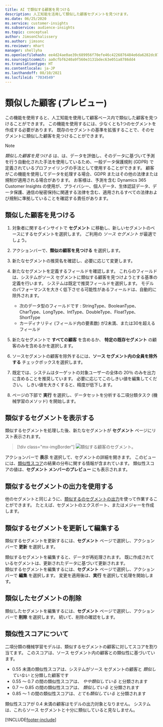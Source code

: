 ```yaml
---
title: AI で類似する顧客を見つける
description: 人工知能を活用して類似した顧客セグメントを見つけます。
ms.date: 06/25/2020
ms.service: customer-insights
ms.subservice: audience-insights
ms.topic: conceptual
author: JimsonChalissery
ms.author: jimsonc
ms.reviewer: mhart
manager: shellyha
ms.openlocfilehash: ee4d24ae0ae39c689956f70efe46c4226876484e6da6282dc874cec37bd287e2
ms.sourcegitcommit: aa0cfbf6240a9f560e3131bdec63e051a8786dd4
ms.translationtype: HT
ms.contentlocale: ja-JP
ms.lasthandoff: 08/10/2021
ms.locfileid: "7034549"
---
```

# <a name="similar-customers-preview"></a>類似した顧客 (プレビュー)

この機能を使用すると、人工知能を使用して顧客ベース内で類似した顧客を見つけることができます。 この機能を使用するには、少なくとも1つのセグメントを作成する必要があります。 既存のセグメントの基準を拡張することで、そのセグメントに類似した顧客を見つけることができます。

> [!NOTE]
> *類似した顧客を見つける* は、は、データを評価し、そのデータに基づいて予測を行う自動化された手法を使用しているため、一般データ保護規則 (GDPR) で定義されているプロファイリングの手法として使用することができます。 顧客がこの機能を使用してデータを処理する場合、GDPR またはその他の法律または規制が適用される場合があります。 お客様は、予測を含む Dynamics 365 Customer Insights の使用が、プライバシー、個人データ、生体認証データ、データ保護、通信の秘密保持に関連する法律を含む、適用されるすべての法律および規制に準拠していることを確認する責任があります。

## <a name="finding-similar-customers"></a>類似した顧客を見つける

1. 対象者に関するインサイトで **セグメント** に移動し、新しいセグメントのベースにするセグメントを選択します。 ご利用の *ソース セグメント* が最適でしょう。

1. アクションバーで、**類似の顧客を見つける** を選択します。

1. 新たなセグメントの推奨名を確認し、必要に応じて変更します。

1. 新たなセグメントを定義するフィールドを確認します。 これらのフィールドは、システムがソース セグメントに類似する顧客を見つけようとする基準の定義を行います。 システムは既定で推奨フィールドを選択します。
  モデルのパフォーマンスを大きく低下させる可能性があるフィールドは、自動的に除外されます。
  
   - 次のデータ型のフィールドです : StringType、BooleanType、CharType、LongType、IntType、DoubleType、FloatType、ShortType
   - カーディナリティ (フィールド内の要素数) が2未満、または30を超えるフィールド

1. 新たなセグメントで **すべての顧客**  を含めるか、 **特定の既存セグメント** の顧客のみを含めるかを選択します。

1. ソースセグメントの顧客を除外するには、**ソース セグメント内の全員を除外する** チェックボックスを選択します。

1. 既定では、システムはターゲットの対象ユーザーの全体の 20％ のみを出力に含めることを推奨しています。 必要に応じてこのしきい値を編集してください。 しきい値を大きくすると、精度が低下します。

1. ページの下部で **実行** を選択し、データセットを分析する二項分類タスク (機械学習のメソッド) を開始します。

## <a name="view-the-similar-segment"></a>類似するセグメントを表示する

類似するセグメントを処理した後、新たなセグメントが **セグメント** ページにリスト表示されます。

> [!div class="mx-imgBorder"]
> ![類似する顧客のセグメント。](media/expanded-segment.png "類似する顧客のセグメント")

アクションバーで **表示** を選択して、セグメントの詳細を開きます。 このビューには、[類似性スコア](#about-similarity-scores)の結果の分布に関する情報が含まれています。 類似性スコアの値は、**セグメント メンバーのプレビュー** にも表示されます。

## <a name="use-the-output-of-a-similar-segment"></a>類似するセグメントの出力を使用する

他のセグメントと同じように、[類似するのセグメントの出力](segments.md)を使って作業することができます。 たとえば、セグメントのエクスポート、またはメジャーを作成します。

## <a name="refresh-and-edit-a-similar-segment"></a>類似するセグメントを更新して編集する

類似するセグメントを更新するには、**セグメント** ページで選択し、アクション バーで **更新** を選択します。

類似するセグメントを編集すると、データが再処理されます。 既に作成されているセグメントは、更新されたデータに基づいて更新されます。    
類似するセグメントを編集するには、**セグメント** ページで選択し、アクション バーで **編集** を選択します。 変更を適用後は、**実行** を選択して処理を開始します。

## <a name="delete-a-similar-segment"></a>類似したセグメントの削除

類似したセグメントを編集するには、**セグメント** ページで選択し、アクション バーで **削除** を選択します。 続いて、削除の確認をします。

## <a name="about-similarity-scores"></a>類似性スコアについて

二項分類の機械学習モデルは、類似するセグメントの顧客に対してスコアを割り当てます。 このスコアは、ソース セグメント内の顧客との類似性に基づいています。

- 0.55 未満の類似性スコアは、システムがソース セグメントの顧客と *類似していない* と分類した顧客です
- 0.55 ～ 0.7 の間の類似性スコアは、 *やや類似している* と分類されます
- 0.7 ～ 0.85 の間の類似性スコアは、 *類似している* と分類されます
- 0.85 ～ 1 の間の類似性スコアは、*とても類似している* と分類されます

類似性スコアが 0.4 未満の顧客はモデルの出力対象となりません。 システムは、これらソース セグメントと十分に類似していると見なしません。


[!INCLUDE[footer-include](../includes/footer-banner.md)]